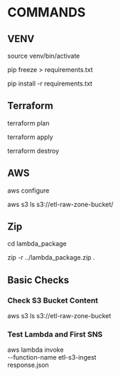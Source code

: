 # COMMANDS


## VENV

source venv/bin/activate

pip freeze > requirements.txt

pip install -r requirements.txt


## Terraform

terraform plan

terraform apply

terraform destroy


## AWS

aws configure

aws s3 ls s3://etl-raw-zone-bucket/


## Zip

cd lambda_package

zip -r ../lambda_package.zip .

## Basic Checks

### Check S3 Bucket Content
aws s3 ls s3://etl-raw-zone-bucket

### Test Lambda and First SNS
aws lambda invoke \
  --function-name etl-s3-ingest \
  response.json